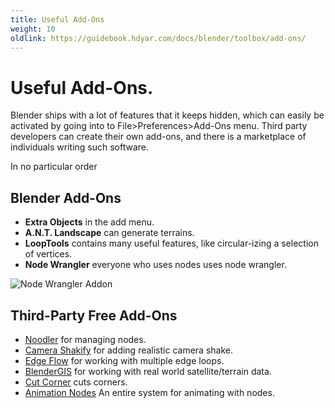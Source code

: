 ```yaml
---
title: Useful Add-Ons
weight: 10
oldlink: https://guidebook.hdyar.com/docs/blender/toolbox/add-ons/
---
```

# Useful Add-Ons.
Blender ships with a lot of features that it keeps hidden, which can easily be activated by going into to File>Preferences>Add-Ons menu. Third party developers can create their own add-ons, and there is a marketplace of individuals writing such software.

In no particular order

## Blender Add-Ons
- **Extra Objects** in the add menu.
- **A.N.T. Landscape** can generate terrains.
- **LoopTools** contains many useful features, like circular-izing a selection of vertices.
- **Node Wrangler** everyone who uses nodes uses node wrangler.

![Node Wrangler Addon](/images/blender/learn/nodeWrangler.png)

## Third-Party Free Add-Ons
- [Noodler](https://blenderartists.org/t/noodler-py/1297740) for managing nodes.
- [Camera Shakify](https://github.com/cessen/camera_shakify) for adding realistic camera shake.
- [Edge Flow](https://github.com/BenjaminSauder/EdgeFlow) for working with multiple edge loops.
- [BlenderGIS](https://github.com/domlysz/BlenderGIS) for working with real world satellite/terrain data.
- [Cut Corner](https://kushiro.gumroad.com/l/varlxb) cuts corners.
- [Animation Nodes](https://animation-nodes.com/) An entire system for animating with nodes.
